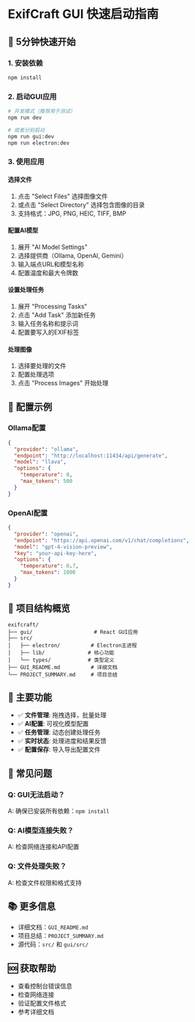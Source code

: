 # ExifCraft GUI 快速启动指南

## 🚀 5分钟快速开始

### 1. 安装依赖
```bash
npm install
```

### 2. 启动GUI应用
```bash
# 开发模式（推荐用于测试）
npm run dev

# 或者分别启动
npm run gui:dev
npm run electron:dev
```

### 3. 使用应用

#### 选择文件
1. 点击 "Select Files" 选择图像文件
2. 或点击 "Select Directory" 选择包含图像的目录
3. 支持格式：JPG, PNG, HEIC, TIFF, BMP

#### 配置AI模型
1. 展开 "AI Model Settings"
2. 选择提供商（Ollama, OpenAI, Gemini）
3. 输入端点URL和模型名称
4. 配置温度和最大令牌数

#### 设置处理任务
1. 展开 "Processing Tasks"
2. 点击 "Add Task" 添加新任务
3. 输入任务名称和提示词
4. 配置要写入的EXIF标签

#### 处理图像
1. 选择要处理的文件
2. 配置处理选项
3. 点击 "Process Images" 开始处理

## 🔧 配置示例

### Ollama配置
```json
{
  "provider": "ollama",
  "endpoint": "http://localhost:11434/api/generate",
  "model": "llava",
  "options": {
    "temperature": 0,
    "max_tokens": 500
  }
}
```

### OpenAI配置
```json
{
  "provider": "openai",
  "endpoint": "https://api.openai.com/v1/chat/completions",
  "model": "gpt-4-vision-preview",
  "key": "your-api-key-here",
  "options": {
    "temperature": 0.7,
    "max_tokens": 1000
  }
}
```

## 📁 项目结构概览

```
exifcraft/
├── gui/                    # React GUI应用
├── src/
│   ├── electron/          # Electron主进程
│   ├── lib/              # 核心功能
│   └── types/            # 类型定义
├── GUI_README.md          # 详细文档
└── PROJECT_SUMMARY.md     # 项目总结
```

## 🎯 主要功能

- ✅ **文件管理**: 拖拽选择，批量处理
- ✅ **AI配置**: 可视化模型配置
- ✅ **任务管理**: 动态创建处理任务
- ✅ **实时状态**: 处理进度和结果反馈
- ✅ **配置保存**: 导入导出配置文件

## 🐛 常见问题

### Q: GUI无法启动？
A: 确保已安装所有依赖：`npm install`

### Q: AI模型连接失败？
A: 检查网络连接和API配置

### Q: 文件处理失败？
A: 检查文件权限和格式支持

## 📚 更多信息

- 详细文档：`GUI_README.md`
- 项目总结：`PROJECT_SUMMARY.md`
- 源代码：`src/` 和 `gui/src/`

## 🆘 获取帮助

- 查看控制台错误信息
- 检查网络连接
- 验证配置文件格式
- 参考详细文档
